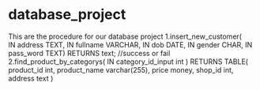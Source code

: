 # database_project
This are the procedure for our database project
1.insert_new_customer(</br>
  IN address TEXT,
  IN fullname VARCHAR,
  IN dob DATE,
  IN gender CHAR, 
  IN pass_word TEXT)
  RETURNS text; //success or fail
2.find_product_by_categorys(
  IN category_id_input int
)
  	RETURNS TABLE(
		product_id int,
		product_name varchar(255),
		price money,
		shop_id int,
		address text
	)
